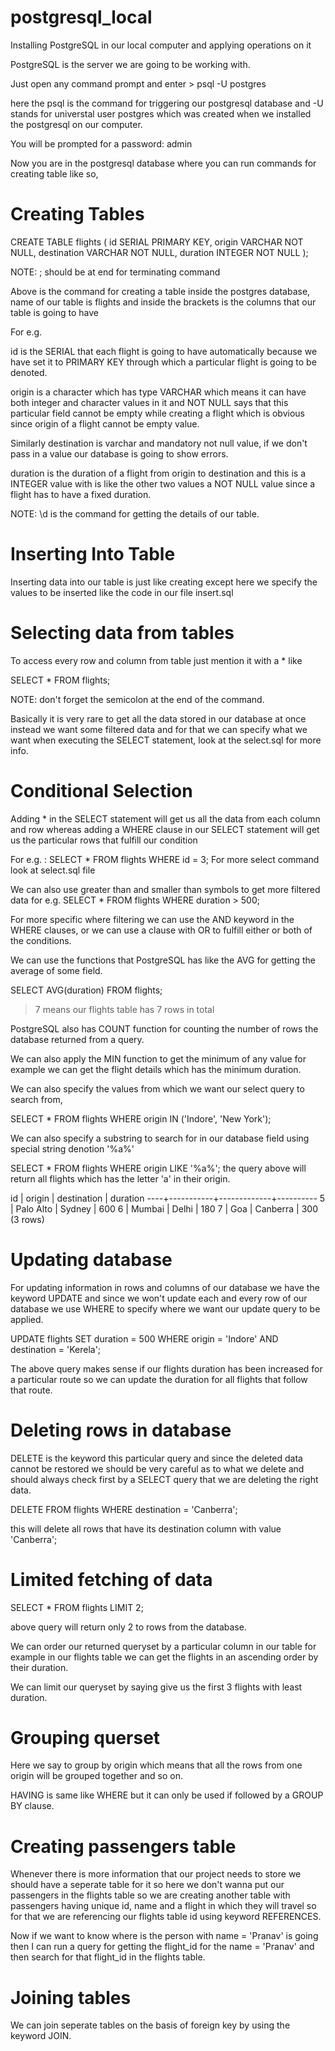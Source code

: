 # postgresql_local
Installing PostgreSQL in our local computer and applying operations on it

PostgreSQL is the server we are going to be working with.

Just open any command prompt and enter > psql -U postgres

here the psql is the command for triggering our postgresql database and -U stands for universtal 
user postgres which was created when we installed the postgresql on our computer.

You will be prompted for a password: admin

Now you are in the postgresql database where you can run commands for creating table like so,

# Creating Tables

CREATE TABLE flights (
	id SERIAL PRIMARY KEY,
	origin VARCHAR NOT NULL,
	destination VARCHAR NOT NULL,
	duration INTEGER NOT NULL
);

NOTE: ; should be at end for terminating command

Above is the command for creating a table inside the postgres database, name of our table is 
flights and inside the brackets is the columns that our table is going to have

For e.g.

id is the SERIAL that each flight is going to have automatically because we have set it to 
PRIMARY KEY through which a particular flight is going to be denoted.

origin is a character which has type VARCHAR which means it can have both integer and character 
values in it and NOT NULL says that this particular field cannot be empty while creating a flight 
which is obvious since origin of a flight cannot be empty value.

Similarly destination is varchar and mandatory not null value, if we don't pass in a value our database is going to show errors.

duration is the duration of a flight from origin to destination and this is a INTEGER value with 
is like the other two values a NOT NULL value since a flight has to have a fixed duration.

NOTE: \d is the command for getting the details of our table.

# Inserting Into Table
Inserting data into our table is just like creating except here we specify the values to be 
inserted like the code in our file insert.sql

# Selecting data from tables
To access every row and column from table just mention it with a * like

SELECT * FROM flights;

NOTE: don't forget the semicolon at the end of the command.

Basically it is very rare to get all the data stored in our database at once instead we want some
filtered data and for that we can specify what we want when executing the SELECT statement, look 
at the select.sql for more info.

# Conditional Selection
Adding * in the SELECT statement will get us all the data from each column and row whereas adding 
a WHERE clause in our SELECT statement will get us the particular rows that fulfill our condition

For e.g. : SELECT * FROM flights WHERE id = 3;
For more select command look at select.sql file

We can also use greater than and smaller than symbols to get more filtered data for e.g.
SELECT * FROM flights WHERE duration > 500;

For more specific where filtering we can use the AND keyword in the WHERE clauses, or we can use
a clause with OR to fulfill either or both of the conditions.

We can use the functions that PostgreSQL has like the AVG for getting the average of some field.

SELECT AVG(duration) FROM flights;
> 7 		means our flights table has 7 rows in total

PostgreSQL also has COUNT function for counting the number of rows the database returned from a 
query.

We can also apply the MIN function to get the minimum of any value for example we can get the 
flight details which has the minimum duration.

We can also specify the values from which we want our select query to search from,

SELECT * FROM flights WHERE origin IN ('Indore', 'New York');

We can also specify a substring to search for in our database field using special string denotion
'%a%'

SELECT * FROM flights WHERE origin LIKE '%a%';
the query above will return all flights which has the letter 'a' in their origin.

 id |  origin   | destination | duration
----+-----------+-------------+----------
  5 | Palo Alto | Sydney      |      600
  6 | Mumbai    | Delhi       |      180
  7 | Goa       | Canberra    |      300
(3 rows)

# Updating database
For updating information in rows and columns of our database we have the keyword UPDATE and 
since we won't update each and every row of our database we use WHERE to specify where we want
our update query to be applied.

UPDATE flights SET duration = 500 WHERE origin = 'Indore' AND destination = 'Kerela';

The above query makes sense if our flights duration has been increased for a particular route so
we can update the duration for all flights that follow that route.

# Deleting rows in database
DELETE is the keyword this particular query and since the deleted data cannot be restored we 
should be very careful as to what we delete and should always check first by a SELECT query that 
we are deleting the right data.

DELETE FROM flights WHERE destination = 'Canberra';

this will delete all rows that have its destination column with value 'Canberra';

# Limited fetching of data
SELECT * FROM flights LIMIT 2;

above query will return only 2 to rows from the database.

We can order our returned queryset by a particular column in our table for example in our 
flights table we can get the flights in an ascending order by their duration.

We can limit our queryset by saying give us the first 3 flights with least duration. 

# Grouping querset
Here we say to group by origin which means that all the rows from one origin will be grouped 
together and so on.

HAVING is same like WHERE but it can only be used if followed by a GROUP BY clause.

# Creating passengers table
Whenever there is more information that our project needs to store we should have a seperate 
table for it so here we don't wanna put our passengers in the flights table so we are creating
another table with passengers having unique id, name and a flight in which they will travel so
for that we are referencing our flights table id using keyword REFERENCES.

Now if we want to know where is the person with name = 'Pranav' is going then I can run a query
for getting the flight_id for the name = 'Pranav' and then search for that flight_id in the 
flights table.

# Joining tables
We can join seperate tables on the basis of foreign key by using the keyword JOIN.